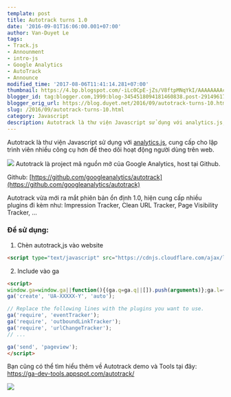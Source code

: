 ```yaml
---
template: post
title: Autotrack turns 1.0
date: '2016-09-01T16:06:00.001+07:00'
author: Van-Duyet Le
tags:
- Track.js
- Announment
- intro-js
- Google Analytics
- AutoTrack
- Announce
modified_time: '2017-08-06T11:41:14.281+07:00'
thumbnail: https://4.bp.blogspot.com/-iLc0CpE-jZs/V8ftpMNqYkI/AAAAAAAAcro/TjcwWkEVSLY4Bz6p0FE6wBwE28oN-91zQCK4B/s1600/autotrack.png
blogger_id: tag:blogger.com,1999:blog-3454518094181460838.post-2914961772508345979
blogger_orig_url: https://blog.duyet.net/2016/09/autotrack-turns-10.html
slug: /2016/09/autotrack-turns-10.html
category: Javascript
description: Autotrack là thư viện Javascript sử dụng với analytics.js, cung cấp cho lập trình viên nhiều công cụ hơn để theo dõi hoạt động người dùng trên web.
---
```


Autotrack là thư viện Javascript sử dụng với [analytics.js](https://developers.google.com/analytics/devguides/collection/analyticsjs/?utm_campaign=analytics_discussion_autotrackturns1_080216&amp;utm_source=gdev&amp;utm_medium=blog), cung cấp cho lập trình viên nhiều công cụ hơn để theo dõi hoạt động người dùng trên web.

[![](https://4.bp.blogspot.com/-iLc0CpE-jZs/V8ftpMNqYkI/AAAAAAAAcro/TjcwWkEVSLY4Bz6p0FE6wBwE28oN-91zQCK4B/s1600/autotrack.png)](https://4.bp.blogspot.com/-iLc0CpE-jZs/V8ftpMNqYkI/AAAAAAAAcro/TjcwWkEVSLY4Bz6p0FE6wBwE28oN-91zQCK4B/s1600/autotrack.png) 
Autotrack là project mã nguồn mở của Google Analytics, host tại Github.

Github: [https://github.com/googleanalytics/autotrack](https://github.com/googleanalytics/autotrack)

Autotrack vừa mới ra mắt phiên bản ổn định 1.0, hiện cung cấp nhiều plugins đi kèm như: Impression Tracker, Clean URL Tracker, Page Visibility Tracker, ...

### Để sử dụng: ###
1. Chèn autotrack,js vào website

```html
<script type="text/javascript" src="https://cdnjs.cloudflare.com/ajax/libs/autotrack/1.0.1/autotrack.js"></script>
```
2. Include vào ga

```html
<script>
window.ga=window.ga||function(){(ga.q=ga.q||[]).push(arguments)};ga.l=+new Date;
ga('create', 'UA-XXXXX-Y', 'auto');

// Replace the following lines with the plugins you want to use.
ga('require', 'eventTracker');
ga('require', 'outboundLinkTracker');
ga('require', 'urlChangeTracker');
// ...

ga('send', 'pageview');
</script>
```

Bạn cũng có thể tìm hiểu thêm về Autotrack demo và Tools tại đây: https://ga-dev-tools.appspot.com/autotrack/

![](https://1.bp.blogspot.com/-lpnd0DzoKGE/V8fvaVPq7eI/AAAAAAAAcr4/EkOYxE_3E6AdwcxqimoT4v6LcfLV9tr-wCK4B/s1600/Screen%2BShot%2B2016-09-01%2Bat%2B4.05.30%2BPM.png)
